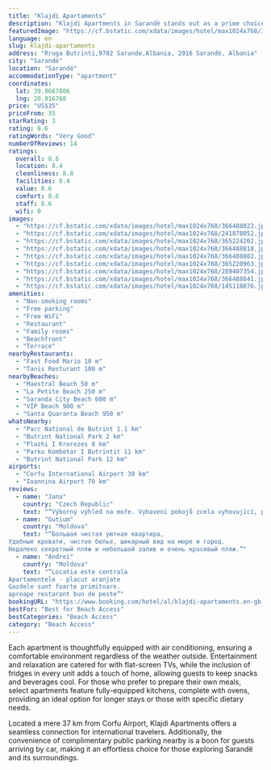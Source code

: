 ```yaml
---
title: "Klajdi Apartaments"
description: "Klajdi Apartments in Sarandë stands out as a prime choice for travelers seeking comfortable accommodations with the convenience of modern amenities."
featuredImage: "https://cf.bstatic.com/xdata/images/hotel/max1024x768/366488822.jpg?k=018556c3a423f48d5c9c54e6ab4f309aa0e50526d09c949105b0c14087dd8afa&o=&hp=1"
language: en
slug: klajdi-apartaments
address: "Rruga Butrinti,9702 Sarande,Albania, 2016 Sarandë, Albania"
city: "Sarandë"
location: "Sarandë"
accommodationType: "apartment"
coordinates:
  lat: 39.8667806
  lng: 20.016768
price: "US$35"
priceFrom: 35
starRating: 3
rating: 8.6
ratingWords: "Very Good"
numberOfReviews: 14
ratings:
  overall: 8.6
  location: 8.4
  cleanliness: 8.8
  facilities: 8.4
  value: 8.6
  comfort: 8.6
  staff: 8.6
  wifi: 0
images:
  - "https://cf.bstatic.com/xdata/images/hotel/max1024x768/366488822.jpg?k=018556c3a423f48d5c9c54e6ab4f309aa0e50526d09c949105b0c14087dd8afa&o=&hp=1"
  - "https://cf.bstatic.com/xdata/images/hotel/max1024x768/241878052.jpg?k=ff2a18497658f3f122bc5ccb08267a8ec1604445c1c5557685b81460fbb6c27f&o=&hp=1"
  - "https://cf.bstatic.com/xdata/images/hotel/max1024x768/365224202.jpg?k=6285651b300924d5c32d7e987716e51ccb9e5c24fddf3c041e4a40f9204ea759&o=&hp=1"
  - "https://cf.bstatic.com/xdata/images/hotel/max1024x768/366488818.jpg?k=facfbd2dada3bc1ad89f18faa0719a7a5b4c1ac60ca336a8632107a898e9fca0&o=&hp=1"
  - "https://cf.bstatic.com/xdata/images/hotel/max1024x768/366488802.jpg?k=c8c6ef39f1eac8e4eba15d4bf3ebcfdbd531cb12bcd33f02fbf004c33f40785c&o=&hp=1"
  - "https://cf.bstatic.com/xdata/images/hotel/max1024x768/365220963.jpg?k=6a9ecaed7ef82e10ba992fdc38d93facabb2418d84259765620dfcc0e7722f3c&o=&hp=1"
  - "https://cf.bstatic.com/xdata/images/hotel/max1024x768/289407354.jpg?k=8be2cf06974ac669912016bb14c4c34de2539895c03232a22b395f8dd8473097&o=&hp=1"
  - "https://cf.bstatic.com/xdata/images/hotel/max1024x768/366488841.jpg?k=fb847e954b8525b5b051cf1b75cd6a78a1e4c235125e72d95b74b358cd61e816&o=&hp=1"
  - "https://cf.bstatic.com/xdata/images/hotel/max1024x768/145118076.jpg?k=eb2bd476340e877aab0e5d4c16b5b9fa2f1c383ee149cbfc5f42940efe972844&o=&hp=1"
amenities:
  - "Non-smoking rooms"
  - "Free parking"
  - "Free WiFi"
  - "Restaurant"
  - "Family rooms"
  - "Beachfront"
  - "Terrace"
nearbyRestaurants:
  - "Fast Food Mario 10 m"
  - "Tanis Resturant 100 m"
nearbyBeaches:
  - "Maestral Beach 50 m"
  - "La Petite Beach 250 m"
  - "Saranda City Beach 600 m"
  - "VIP Beach 900 m"
  - "Santa Quaranta Beach 950 m"
whatsNearby:
  - "Parc National de Butrint 1.1 km"
  - "Butrint National Park 2 km"
  - "Plazhi I Krorezes 8 km"
  - "Parku Kombetar I Butrintit 11 km"
  - "Butrint National Park 12 km"
airports:
  - "Corfu International Airport 30 km"
  - "Ioannina Airport 70 km"
reviews:
  - name: "Jana"
    country: "Czech Republic"
    text: "“Výborný výhled na moře. Vybavení pokojů zcela vyhovující, pohodlné matrace, i pro mě s bolavými zády. Fungující klimatizace, pračka, žehlička, kompletní vybavení kuchyně, snad jen chyběly trochu příbory a ostré nože. Ale není co vytknou, vřele...”"
  - name: "Gutium"
    country: "Moldova"
    text: "“Большая чистая уютная квартира,
Удобные кровати, чистое белье, шикарный вид на море и город.
Недалеко секретный пляж и небольшой залив и очень красивый пляж.”"
  - name: "Andrei"
    country: "Moldova"
    text: "“Locatia este centrala
Apartamentele - placut aranjate
Gazdele sunt foarte primitoare.
aproape restarant bun de peste”"
bookingURL: "https://www.booking.com/hotel/al/klajdi-apartaments.en-gb.html?aid=8035640"
bestFor: "Best for Beach Access"
bestCategories: "Beach Access"
category: "Beach Access"
---
```


Each apartment is thoughtfully equipped with air conditioning, ensuring a comfortable environment regardless of the weather outside. Entertainment and relaxation are catered for with flat-screen TVs, while the inclusion of fridges in every unit adds a touch of home, allowing guests to keep snacks and beverages cool. For those who prefer to prepare their own meals, select apartments feature fully-equipped kitchens, complete with ovens, providing an ideal option for longer stays or those with specific dietary needs.

Located a mere 37 km from Corfu Airport, Klajdi Apartments offers a seamless connection for international travelers. Additionally, the convenience of complimentary public parking nearby is a boon for guests arriving by car, making it an effortless choice for those exploring Sarandë and its surroundings.